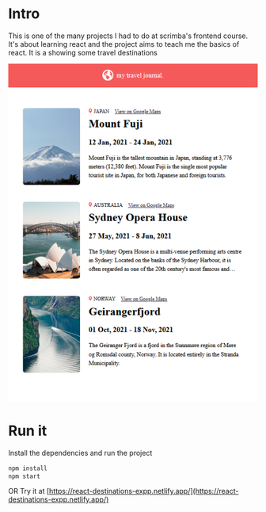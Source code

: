 # Intro
This is one of the many projects I had to do at scrimba's frontend course.
It's about learning react and the project aims to teach me the basics of react.
It is a showing some travel destinations

![Application interface](app.png)
# Run it
Install the dependencies and run the project
```
npm install
npm start
```
OR
Try it at [https://react-destinations-expp.netlify.app/](https://react-destinations-expp.netlify.app/)